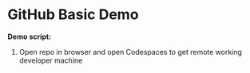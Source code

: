 # GitHub Basic Demo

**Demo script:**
1. Open repo in browser and open Codespaces to get remote working developer machine